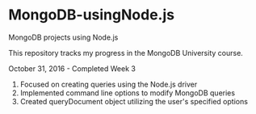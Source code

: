 # MongoDB-usingNode.js
MongoDB projects using Node.js

This repository tracks my progress in the MongoDB University course.

October 31, 2016 - Completed Week 3
1. Focused on creating queries using the Node.js driver
2. Implemented command line options to modify MongoDB queries
3. Created queryDocument object utilizing the user's specified options
